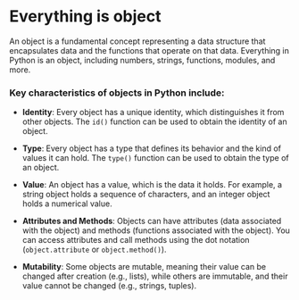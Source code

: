 # Everything is object
An object is a fundamental concept representing a data structure that encapsulates data and the functions that operate on that data. Everything in Python is an object, including numbers, strings, functions, modules, and more.

### Key characteristics of objects in Python include:

- **Identity**: Every object has a unique identity, which distinguishes it from other objects. The ```id()``` function can be used to obtain the identity of an object.

- **Type**: Every object has a type that defines its behavior and the kind of values it can hold. The ```type()``` function can be used to obtain the type of an object.

- **Value**: An object has a value, which is the data it holds. For example, a string object holds a sequence of characters, and an integer object holds a numerical value.

- **Attributes and Methods**: Objects can have attributes (data associated with the object) and methods (functions associated with the object). You can access attributes and call methods using the dot notation (```object.attribute``` or ```object.method()```).

- **Mutability**: Some objects are mutable, meaning their value can be changed after creation (e.g., lists), while others are immutable, and their value cannot be changed (e.g., strings, tuples).
